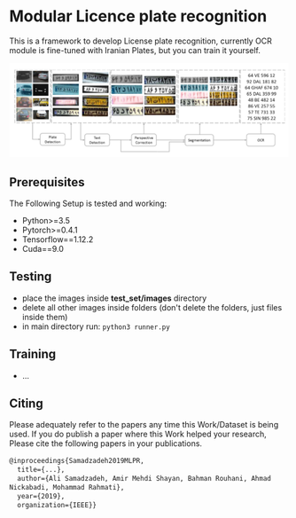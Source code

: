 # Modular Licence plate recognition
This is a framework to develop License plate recognition, currently OCR module is fine-tuned with Iranian Plates, but you can train it yourself.

![img](Demo.png)

## Prerequisites
The Following Setup is tested and working:
- Python>=3.5
- Pytorch>=0.4.1
- Tensorflow==1.12.2
- Cuda==9.0

## Testing
- place the images inside **test_set/images** directory
- delete all other images inside folders (don't delete the folders, just files inside them)
- in main directory run: ```python3 runner.py```

## Training
- ...

## Citing
Please adequately refer to the papers any time this Work/Dataset is being used. If you do publish a paper where this Work helped your research, Please cite the following papers in your publications.

	@inproceedings{Samadzadeh2019MLPR,
	  title={...},
	  author={Ali Samadzadeh, Amir Mehdi Shayan, Bahman Rouhani, Ahmad Nickabadi, Mohammad Rahmati},
	  year={2019},
	  organization={IEEE}}
